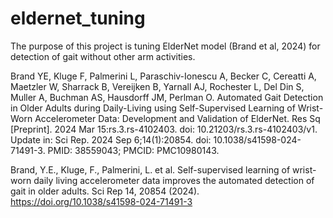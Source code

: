 # eldernet_tuning

The purpose of this project is tuning ElderNet model (Brand et al, 2024) for detection of gait without other arm activities. 


Brand YE, Kluge F, Palmerini L, Paraschiv-Ionescu A, Becker C, Cereatti A, Maetzler W, Sharrack B, Vereijken B, Yarnall AJ, Rochester L, Del Din S, Muller A, Buchman AS, Hausdorff JM, Perlman O. Automated Gait Detection in Older Adults during Daily-Living using Self-Supervised Learning of Wrist-Worn Accelerometer Data: Development and Validation of ElderNet. Res Sq [Preprint]. 2024 Mar 15:rs.3.rs-4102403. doi: 10.21203/rs.3.rs-4102403/v1. Update in: Sci Rep. 2024 Sep 6;14(1):20854. doi: 10.1038/s41598-024-71491-3. PMID: 38559043; PMCID: PMC10980143.

Brand, Y.E., Kluge, F., Palmerini, L. et al. Self-supervised learning of wrist-worn daily living accelerometer data improves the automated detection of gait in older adults. Sci Rep 14, 20854 (2024). https://doi.org/10.1038/s41598-024-71491-3
